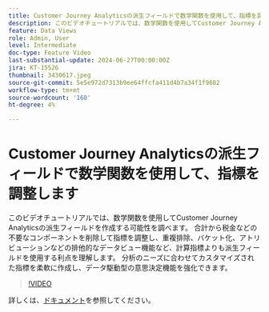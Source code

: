 ```yaml
---
title: Customer Journey Analyticsの派生フィールドで数学関数を使用して、指標を調整します
description: このビデオチュートリアルでは、数学関数を使用してCustomer Journey Analyticsの派生フィールドを作成する可能性を調べます。 合計から税金などの不要なコンポーネントを削除して指標を調整し、重複排除、バケット化、アトリビューションなどの排他的なデータビュー機能など、計算指標よりも派生フィールドを使用する利点を理解します。
feature: Data Views
role: Admin, User
level: Intermediate
doc-type: Feature Video
last-substantial-update: 2024-06-27T00:00:00Z
jira: KT-15526
thumbnail: 3430617.jpeg
source-git-commit: 5e5e972d7313b9ee64ffcfa411d4b7a34f1f9682
workflow-type: tm+mt
source-wordcount: '160'
ht-degree: 4%

---
```


# Customer Journey Analyticsの派生フィールドで数学関数を使用して、指標を調整します

このビデオチュートリアルでは、数学関数を使用してCustomer Journey Analyticsの派生フィールドを作成する可能性を調べます。 合計から税金などの不要なコンポーネントを削除して指標を調整し、重複排除、バケット化、アトリビューションなどの排他的なデータビュー機能など、計算指標よりも派生フィールドを使用する利点を理解します。 分析のニーズに合わせてカスタマイズされた指標を柔軟に作成し、データ駆動型の意思決定機能を強化できます。

>[!VIDEO](https://video.tv.adobe.com/v/3430617/&learn=on)

詳しくは、[ドキュメント](https://experienceleague.adobe.com/en/docs/analytics-platform/using/cja-dataviews/derived-fields)を参照してください。
